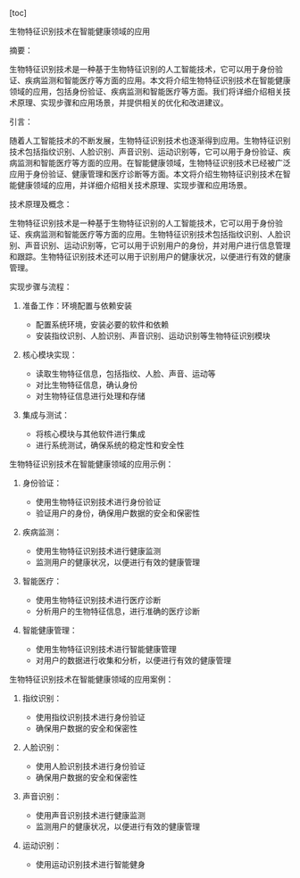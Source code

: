 
[toc]                    
                
                
生物特征识别技术在智能健康领域的应用

摘要：

生物特征识别技术是一种基于生物特征识别的人工智能技术，它可以用于身份验证、疾病监测和智能医疗等方面的应用。本文将介绍生物特征识别技术在智能健康领域的应用，包括身份验证、疾病监测和智能医疗等方面。我们将详细介绍相关技术原理、实现步骤和应用场景，并提供相关的优化和改进建议。

引言：

随着人工智能技术的不断发展，生物特征识别技术也逐渐得到应用。生物特征识别技术包括指纹识别、人脸识别、声音识别、运动识别等，它可以用于身份验证、疾病监测和智能医疗等方面的应用。在智能健康领域，生物特征识别技术已经被广泛应用于身份验证、健康管理和医疗诊断等方面。本文将介绍生物特征识别技术在智能健康领域的应用，并详细介绍相关技术原理、实现步骤和应用场景。

技术原理及概念：

生物特征识别技术是一种基于生物特征识别的人工智能技术，它可以用于身份验证、疾病监测和智能医疗等方面的应用。生物特征识别技术包括指纹识别、人脸识别、声音识别、运动识别等，它可以用于识别用户的身份，并对用户进行信息管理和跟踪。生物特征识别技术还可以用于识别用户的健康状况，以便进行有效的健康管理。

实现步骤与流程：

1. 准备工作：环境配置与依赖安装
   - 配置系统环境，安装必要的软件和依赖
   - 安装指纹识别、人脸识别、声音识别、运动识别等生物特征识别模块

2. 核心模块实现：
   - 读取生物特征信息，包括指纹、人脸、声音、运动等
   - 对比生物特征信息，确认身份
   - 对生物特征信息进行处理和存储

3. 集成与测试：
   - 将核心模块与其他软件进行集成
   - 进行系统测试，确保系统的稳定性和安全性

生物特征识别技术在智能健康领域的应用示例：

1. 身份验证：
   - 使用生物特征识别技术进行身份验证
   - 验证用户的身份，确保用户数据的安全和保密性

2. 疾病监测：
   - 使用生物特征识别技术进行健康监测
   - 监测用户的健康状况，以便进行有效的健康管理

3. 智能医疗：
   - 使用生物特征识别技术进行医疗诊断
   - 分析用户的生物特征信息，进行准确的医疗诊断

4. 智能健康管理：
   - 使用生物特征识别技术进行智能健康管理
   - 对用户的数据进行收集和分析，以便进行有效的健康管理

生物特征识别技术在智能健康领域的应用案例：

1. 指纹识别：
   - 使用指纹识别技术进行身份验证
   - 确保用户数据的安全和保密性

2. 人脸识别：
   - 使用人脸识别技术进行身份验证
   - 确保用户数据的安全和保密性

3. 声音识别：
   - 使用声音识别技术进行健康监测
   - 监测用户的健康状况，以便进行有效的健康管理

4. 运动识别：
   - 使用运动识别技术进行智能健身

